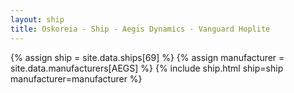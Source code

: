 ```yaml
---
layout: ship
title: Oskoreia - Ship - Aegis Dynamics - Vanguard Hoplite
---
```

{% assign ship = site.data.ships[69] %}
{% assign manufacturer = site.data.manufacturers[AEGS] %}
{% include ship.html ship=ship manufacturer=manufacturer %}

